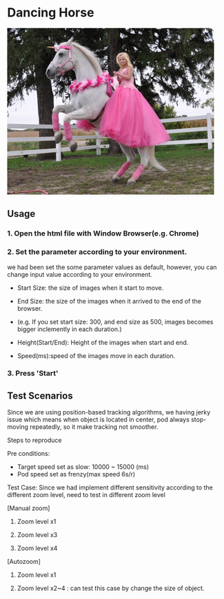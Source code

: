 # Dancing Horse

![Image](myLittlePony.jpeg)

## Usage


### 1. Open the html file with Window Browser(e.g. Chrome)

### 2. Set the parameter according to your environment.  

we had been set the some parameter values as default, however, you can change input value according to your environment.

- Start Size: the size of images when it start to move.

- End Size: the size of the images when it arrived to the end of the browser.
* (e.g. If you set start size: 300, and end size as 500, images becomes bigger inclemently in each duration.)


- Height(Start/End): Height of the images when start and end.

- Speed(ms):speed of the images move in each duration.


### 3. Press 'Start'



## Test Scenarios

Since we are using position-based tracking algorithms, we having jerky issue which means when object is located in center, pod always stop-moving repeatedly, so it make tracking not smoother.


Steps to reproduce

Pre conditions: 
- Target speed set as slow: 10000 ~ 15000 (ms)
- Pod speed set as frenzy(max speed 6s/r)

Test Case: Since we had implement different sensitivity according to the different zoom level, need to test in different zoom level

[Manual zoom]
1. Zoom level x1

2. Zoom level x3

3. Zoom level x4 

[Autozoom]
1. Zoom level x1

2. Zoom level x2~4 : can test this case by change the size of object.

